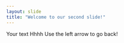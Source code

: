 ```yaml
---
layout: slide
title: "Welcome to our second slide!"
---
```


Your text Hhhh Use the left arrow to go back!
